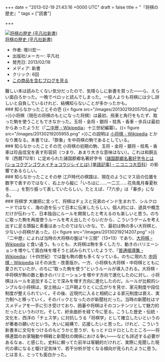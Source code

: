 
+++
date = "2013-02-19 21:43:16 +0000 UTC"
draft = false
title = "『将棋の歴史』"
tags = ["読書"]

+++
<div class="hatena-asin-detail"><a href="http://www.amazon.co.jp/exec/obidos/ASIN/4582856705/bestylesnet-22/"><img src="http://ecx.images-amazon.com/images/I/41jjNGvuLRL._SL160_.jpg" class="hatena-asin-detail-image" alt="将棋の歴史 (平凡社新書)" title="将棋の歴史 (平凡社新書)"/></a><div class="hatena-asin-detail-info"><a href="http://www.amazon.co.jp/exec/obidos/ASIN/4582856705/bestylesnet-22/">将棋の歴史 (平凡社新書)</a><ul><li><span class="hatena-asin-detail-label">作者:</span> 増川宏一</li><li><span class="hatena-asin-detail-label">出版社/メーカー:</span> 平凡社</li><li><span class="hatena-asin-detail-label">発売日:</span> 2013/02/18</li><li><span class="hatena-asin-detail-label">メディア:</span> 新書</li><li> <span class="hatena-asin-detail-label">クリック</span>: 6回</li><li><a href="http://d.hatena.ne.jp/asin/4582856705/bestylesnet-22" target="_blank">この商品を含むブログを見る</a></li></ul></div><div class="hatena-asin-detail-foot"></div></div>難しい本は読みたくない気分だったので、気晴らしに新書を買った――ら、えらい面白ろかった。一晩でペロッと読んでしまった。一般人よりも将棋には少し詳しいと自負しているけれど、結構知らないことが多かったかも。

<div class="section">
    ### 知らなかったことその壱
    {{< figure src="/images/20130219205705.png"  >}}小将棋（現在の将棋のもとになった将棋）は最初、飛車と角行をもたず、取った駒を使うこともできなかった。玉将・金将・銀将・桂馬・香車・歩兵は最初からあったようだ（『<a href="http://ja.wikipedia.org/wiki/%E4%BA%8C%E4%B8%AD%E6%AD%B4">二中歴 - Wikipedia</a>』十三世紀編纂）。{{< figure src="/images/20130219205955.png"  >}}この説明は <a href="http://ja.wikipedia.org/wiki/%E5%B0%8F%E5%B0%86%E6%A3%8B">小将棋 - Wikipedia</a> とかなり異なる。本書では、「酔象」を中将棋の駒であるとしている。

</div>
<div class="section">
    ### 知らなかったことその弐
    小将棋の初期の駒、玉将・金将・銀将・桂馬・香車は珍品佳宝を表す形容詞（つまり、あまり大きな意味はない）。これは和銅五年（西暦712年）に定められた諸国郡郷名著好字令（<a href="http://dic.nicovideo.jp/a/%E8%AB%B8%E5%9B%BD%E9%83%A1%E9%83%B7%E5%90%8D%E8%91%97%E5%A5%BD%E5%AD%97%E4%BB%A4">諸国郡郷名著好字令とは (ショコクグンゴウメイチョコウジレイとは) [単語記事] - ニコニコ大百科</a>）の影響であるらしい。

</div>
<div class="section">
    ### 知らなかったことその参
    江戸時代の棋譜は、現在のようにマス目の位置を数字で表すのではなく、右上から縦に「いろはに……一二三……花鳥風月春夏秋冬……」を割り振って表していたらしい。たとえば、「7六歩」は「春歩」になる。

</div>
<div class="section">
    ### 将棋学
    大雑把に言って、将棋はチェスと兄弟のインド生まれで、シルクロードではなく、海の道を伝って日本に伝来したらしい。個人的には、道具や概念だけが伝わって、日本独自にルールを開発したと考えるのも楽しいと思う。のちに取った駒を再度使うルールを考え出したぐらいだから、こういうゲームを考え出すに足る頭脳と素養はあったのではないかな。で、最初は駒の多い大将棋と、少ない小将棋があった。{{< figure src="/images/20130219214207.png"  >}}『二中歴』によれば当時の大将棋の盤は“十三間”（13×13）であり、<a href="http://ja.wikipedia.org/wiki/%E5%A4%A7%E5%B0%86%E6%A3%8B">大将棋 - Wikipedia</a> と食い違う。もっとも、大将棋は駒を多くしたり、動きのバリエーションを増やして面白味を増そうと試みられていたようで、『<a href="http://ja.wikipedia.org/wiki/%E6%99%AE%E9%80%9A%E5%94%B1%E5%B0%8E%E9%9B%86">普通唱導集 - Wikipedia</a>』（十四世紀）では盤も駒の数も多くなっている。のちに現れた <a href="http://ja.wikipedia.org/wiki/%E4%B8%AD%E5%B0%86%E6%A3%8B">中将棋 - Wikipedia</a> はその派生・改善版か。一方、小将棋も大将棋・中将棋とともに愛されていたが、のちに“取った駒を使う”というルールが導入される。大将棋・中将棋が駒の数と動きのバリエーションを増やす方向で進化したのに対し、小将棋はルールを追加することで深みを増す方向に進化したのだ。ルールが比較的シンプルな小将棋は、安土桃山・江戸期よりとくに広がりを見せ、家元制度や段位制度が整えられていく。その後、近現代に入ると相続による家元制度は衰え、実力制へと移っていく。そのバックとなったのが新聞社だった。当時の新聞社はマスメディアを一手に引き受けており、囲碁や将棋はそのコンテンツとして魅力的だったというわけだ。そして、紆余曲折を経て今に至る。こうした歴史・伝統・文化を、西洋の「チェス学」に対抗しうる「将棋学」として確立したいというのが著者の願いだという。大いに結構で、応援したいと思った。けれど、こういう新書本に文句をつけるのもどうかと思うが、もっとドロドロとしたところ――将棋連盟のお家騒動や棋戦と新聞社の関係における争い――なども詳述する必要があるなぁ、と感じた。史料に頼ってた前半は客観的だけれど、実際に見聞した現代の章になると駆け足気味で、若干分析が甘くなる傾向が見られたように思う。とは言え、とっても面白かった。

</div>

